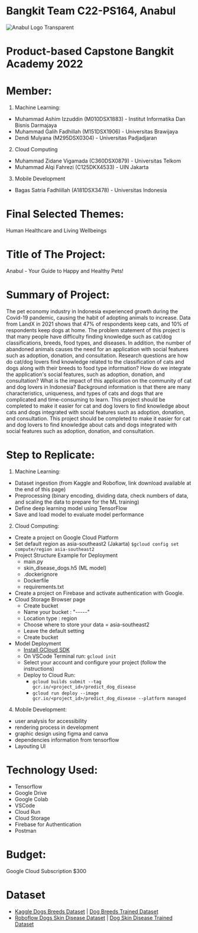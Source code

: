 # Bangkit Team C22-PS164, Anabul
![Anabul Logo Transparent](https://github-production-user-asset-6210df.s3.amazonaws.com/18515456/246032566-fb77a4be-f00a-4d3d-b841-d067a4aa1d60.png)
# Product-based Capstone Bangkit Academy 2022
# Member:
1. Machine Learning:
- Muhammad Ashim Izzuddin (M010DSX1883) - Institut Informatika Dan Bisnis Darmajaya
- Muhammad Galih Fadhillah (M151DSX1906) - Universitas Brawijaya
- Dendi Mulyana (M295DSX0304) - Universitas Padjadjaran
2. Cloud Computing
- Muhammad Zidane Vigamada (C360DSX0879) - Universitas Telkom
- Muhammad Alqi Fahrezi (C125DKX4533) - UIN Jakarta
3. Mobile Development
- Bagas Satria Fadhlillah (A181DSX3478) - Universitas Indonesia
# Final Selected Themes:
Human Healthcare and Living Wellbeings
# Title of The Project:
Anabul - Your Guide to Happy and Healthy Pets!
# Summary of Project:
The pet economy industry in Indonesia experienced growth during the Covid-19 pandemic, causing the habit of adopting animals to increase. Data from LandX in 2021 shows that 47% of respondents keep cats, and 10% of respondents keep dogs at home. The problem statement of this project is that many people have difficulty finding knowledge such as cat/dog classifications, breeds, food types, and diseases. In addition, the number of abandoned animals causes the need for an application with social features such as adoption, donation, and consultation. Research questions are how do cat/dog lovers find knowledge related to the classification of cats and dogs along with their breeds to food type information? How do we integrate the application's social features, such as adoption, donation, and consultation? What is the impact of this application on the community of cat and dog lovers in Indonesia? Background 
information is that there are many characteristics, uniqueness, and types of cats and dogs that are complicated and time-consuming to learn. This project should be completed to make it easier for cat and dog lovers to find knowledge about cats and dogs integrated with social features such as adoption, donation, and consultation. This project should be completed to make it easier for cat and dog lovers to find knowledge about cats and dogs integrated with social features such as adoption, donation, and consultation.
# Step to Replicate:
1. Machine Learning:
- Dataset ingestion (from Kaggle and Roboflow, link download available at the end of this page)
- Preprocessing (binary encoding, dividing data, check numbers of data, and scaling the data to prepare for the ML training)
- Define deep learning model using TensorFlow
- Save and load model to evaluate model performance
2. Cloud Computing:
- Create a project on Google Cloud Platform
- Set default region as asia-southeast2 (Jakarta)
``$gcloud config set compute/region asia-southeast2`` 
- Project Structure Example for Deployment
  - main.py
  - skin_disease_dogs.h5 (ML model)
  - .dockerignore
  - Dockerfile
  - requirements.txt
-  Create a project on Firebase and activate authentication with Google.
-  Cloud Storage Browser page
   - Create bucket
   - Name your bucket : "-----"
   - Location type : region
   - Choose where to store your data = asia-southeast2
   - Leave the default setting
   - Create bucket
-  Model Deployment
    -  [Install GCloud SDK](https://cloud.google.com/sdk/docs/install)
    -  On VSCode Terminal run: ``gcloud init``
    -  Select your account and configure your project (follow the instructions)
    -  Deploy to Cloud Run:
        - ``gcloud builds submit --tag gcr.io/<project_id>/predict_dog_disease``
        - ``gcloud run deploy --image gcr.io/<project_id>/predict_dog_disease --platform managed``
4. Mobile Development:
- user analysis for accessibility
- rendering process in development
- graphic design using figma and canva
- dependencies information from tensorflow
- Layouting UI
# Technology Used:
- Tensorflow
- Google Drive
- Google Colab
- VSCode
- Cloud Run
- Cloud Storage
- Firebase for Authentication
- Postman
# Budget:
Google Cloud Subscription $300
# Dataset
- [Kaggle Dogs Breeds Dataset](https://www.kaggle.com/datasets/jessicali9530/stanford-dogs-dataset) | [Dog Breeds Trained Dataset](https://drive.google.com/drive/folders/131_F6uyw94XFelHg7Sw6XdPI7F2Ho17C?usp=sharing)
- [Roboflow Dogs Skin Disease Dataset](https://universe.roboflow.com/captain-blank-bodop/sample-k1xk8) | [Dog Skin Disease Trained Dataset](https://drive.google.com/drive/folders/1G9hE2pvBYAfl889y_HS7SMxuGOCesj5p?usp=sharing)
